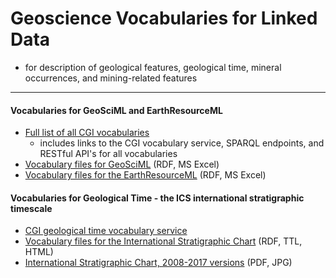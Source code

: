 # Geoscience Vocabularies for Linked Data

* for description of geological features, geological time, mineral occurrences, and mining-related features
---

#### **Vocabularies for GeoSciML and EarthResourceML**
* [Full list of all CGI vocabularies](http://resource.geosciml.org/def/voc/)
    * includes links to the CGI vocabulary service, SPARQL endpoints, and RESTful API's for all vocabularies
* [Vocabulary files for GeoSciML](http://resource.geosciml.org/vocabulary/cgi/2016/) (RDF, MS Excel)
* [Vocabulary files for the EarthResourceML](http://resource.geosciml.org/vocabulary/earthresourceml/2016/) (RDF, MS Excel)

#### **Vocabularies for Geological Time** - the ICS international stratigraphic timescale
* [CGI geological time vocabulary service](http://vocabs.ands.org.au/repository/api/lda/csiro/international-chronostratigraphic-chart-2016/2016-12-v3/concept.html?_pageSize=50&_page=0&_view=concept&_sort=label)
* [Vocabulary files for the International Stratigraphic Chart](http://resource.geosciml.org/vocabulary/timescale/) (RDF, TTL, HTML)
* [International Stratigraphic Chart, 2008-2017 versions](http://www.stratigraphy.org/index.php/ics-chart-timescale) (PDF, JPG)

